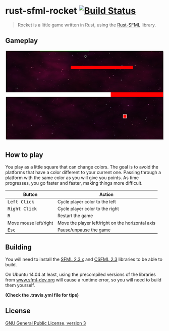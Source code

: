 # rust-sfml-rocket [![Build Status](https://travis-ci.org/zakkor/rust-sfml-rocket.svg?branch=master)](https://travis-ci.org/zakkor/rust-sfml-rocket)

> Rocket is a little game written in Rust, using the [Rust-SFML](https://github.com/jeremyletang/rust-sfml) library.

## Gameplay

![Screenshot](screenshots/ss.png)

## How to play

You play as a little square that can change colors. The goal is to avoid the platforms that have a color different to your current one. Passing through a platform with the same color as you will give you points. As time progresses, you go faster and faster, making things more difficult.

Button                 | Action
---------------------- | ------------
<kbd>Left Click</kbd>  | Cycle player color to the left
<kbd>Right Click</kbd> | Cycle player color to the right
<kbd>R</kbd>           | Restart the game
Move mouse left/right  | Move the player left/right on the horizontal axis
<kbd>Esc</kbd>         | Pause/unpause the game

## Building

You will need to install the [SFML 2.3.x](http://www.sfml-dev.org/download/sfml/2.3.2/) and [CSFML 2.3](http://www.sfml-dev.org/download/csfml/) libraries to be able to build.

On Ubuntu 14.04 at least, using the precompiled versions of the libraries from www.sfml-dev.org will cause a runtime error, so you will need to build them yourself.

<b>(Check the .travis.yml file for tips)</b>

## License

[GNU General Public License, version 3](https://github.com/zakkor/rust-sfml-rocket/blob/master/LICENSE.md)
